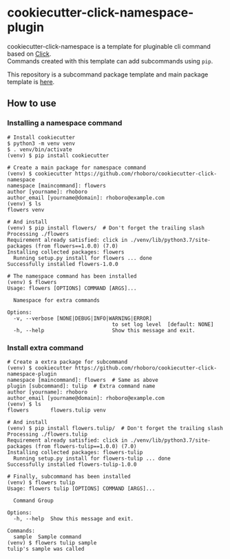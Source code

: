 # cookiecutter-click-namespace-plugin

cookiecutter-click-namespace is a template for pluginable cli command based on [Click](https://palletsprojects.com/p/click/).  
Commands created with this template can add subcommands using `pip`.

This repository is a subcommand package template and main package template is [here](https://github.com/rhoboro/cookiecutter-click-namespace).

## How to use

### Installing a namespace command

```shell
# Install cookiecutter
$ python3 -m venv venv
$ . venv/bin/activate
(venv) $ pip install cookiecutter

# Create a main package for namespace command
(venv) $ cookiecutter https://github.com/rhoboro/cookiecutter-click-namespace
namespace [maincommand]: flowers
author [yourname]: rhoboro
author_email [yourname@domain]: rhoboro@example.com
(venv) $ ls
flowers venv

# And install
(venv) $ pip install flowers/  # Don't forget the trailing slash
Processing ./flowers
Requirement already satisfied: click in ./venv/lib/python3.7/site-packages (from flowers==1.0.0) (7.0)
Installing collected packages: flowers
  Running setup.py install for flowers ... done
Successfully installed flowers-1.0.0

# The namespace command has been installed
(venv) $ flowers
Usage: flowers [OPTIONS] COMMAND [ARGS]...

  Namespace for extra commands

Options:
  -v, --verbose [NONE|DEBUG|INFO|WARNING|ERROR]
                                  to set log level  [default: NONE]
  -h, --help                      Show this message and exit.
```

### Install extra command

```shell
# Create a extra package for subcommand
(venv) $ cookiecutter https://github.com/rhoboro/cookiecutter-click-namespace-plugin
namespace [maincommand]: flowers  # Same as above
plugin [subcommand]: tulip  # Extra command name
author [yourname]: rhoboro
author_email [yourname@domain]: rhoboro@example.com
(venv) $ ls
flowers       flowers.tulip venv

# And install
(venv) $ pip install flowers.tulip/  # Don't forget the trailing slash
Processing ./flowers.tulip
Requirement already satisfied: click in ./venv/lib/python3.7/site-packages (from flowers-tulip==1.0.0) (7.0)
Installing collected packages: flowers-tulip
  Running setup.py install for flowers-tulip ... done
Successfully installed flowers-tulip-1.0.0

# Finally, subcommand has been installed
(venv) $ flowers tulip
Usage: flowers tulip [OPTIONS] COMMAND [ARGS]...

  Command Group

Options:
  -h, --help  Show this message and exit.

Commands:
  sample  Sample command
(venv) $ flowers tulip sample
tulip's sample was called
```
